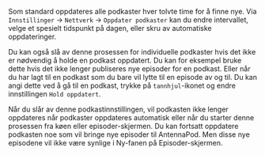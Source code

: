 Som standard oppdateres alle podkaster hver tolvte time for å finne nye. Via `Innstillinger` → `Nettverk` → `Oppdater podkaster` kan du endre intervallet, velge et spesielt tidspunkt på dagen, eller skru av automatiske oppdateringer.

Du kan også slå av denne prosessen for individuelle podkaster hvis det ikke er nødvendig å holde en podkast oppdatert. Du kan for eksempel bruke dette hvis det ikke lenger publiseres nye episoder for en podkast. Eller når du har lagt til en podkast som du bare vil lytte til en episode av og til. Du kan angi dette ved å gå til en podkast, trykke på `tannhjul`-ikonet og endre innstillingen `Hold oppdatert`.

Når du slår av denne podkastinnstillingen, vil podkasten ikke lenger oppdateres når podkaster oppdateres automatisk eller når du starter denne prosessen fra køen eller episoder-skjermen. Du kan fortsatt oppdatere podkasten noe som vil bringe nye episoder til AntennaPod. Men disse nye episodene vil ikke være synlige i Ny-fanen på Episoder-skjermen.
